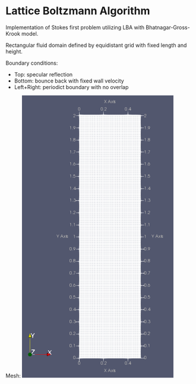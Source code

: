 # Lattice Boltzmann Algorithm 
Implementation of Stokes first problem utilizing LBA with Bhatnagar-Gross-Krook model.

Rectangular fluid domain defined by equidistant grid with fixed length and height.

Boundary conditions:
  - Top: specular reflection
  - Bottom: bounce back with fixed wall velocity
  - Left+Right: periodict boundary with no overlap

Mesh:
![Mesh](/img/Mesh.png)